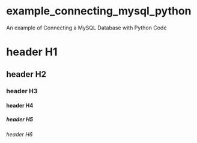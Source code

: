 # example_connecting_mysql_python
An example of Connecting a MySQL Database with Python Code
# header H1
## header H2
### header H3
#### header H4
##### header H5
###### header H6
